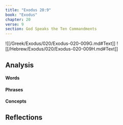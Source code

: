 ```yaml
---
title: "Exodus 20:9"
book: "Exodus"
chapter: 20
verse: 9
section: God Speaks the Ten Commandments
---
```

![[/Greek/Exodus/020/Exodus-020-009G.md#Text]]
![[/Hebrew/Exodus/020/Exodus-020-009H.md#Text]]

## Analysis

#### Words

#### Phrases

#### Concepts

## Reflections
